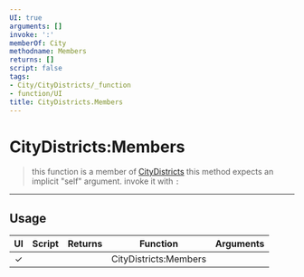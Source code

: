 ```yaml
---
UI: true
arguments: []
invoke: ':'
memberOf: City
methodname: Members
returns: []
script: false
tags:
- City/CityDistricts/_function
- function/UI
title: CityDistricts.Members
---
```

# CityDistricts:Members
> this function is a member of [CityDistricts](civ-6/lua/CityDistricts.md)
> this method expects an implicit "self" argument. invoke it with `:`
-----
## Usage
|  UI | Script | Returns | Function | Arguments |
|:---:|:------:|-------:|:--------:|:---------|
|✓| ||CityDistricts:Members||
